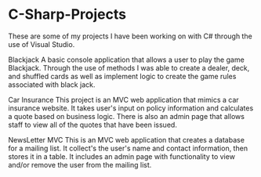 # C-Sharp-Projects
These are some of my projects I have been working on with C# through the use of Visual Studio.

Blackjack
A basic console application that allows a user to play the game Blackjack. Through the use of methods I was able to create a dealer, deck, and shuffled cards as well as implement logic to create the game rules associated with black jack.

Car Insurance
This project is an MVC web application that mimics a car insurance website. It takes user's input on policy information and calculates a quote based on business logic. There is also an admin page that allows staff to view all of the quotes that have been issued.

NewsLetter MVC
This is an MVC web application that creates a database for a mailing list. It collect's the user's name and contact information, then stores it in a table. It includes an admin page with functionality to view and/or remove the user from the mailing list.
